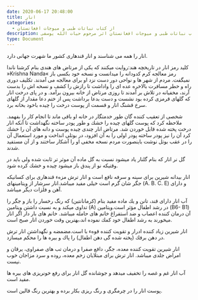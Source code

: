 ```yaml
---
date: 2020-06-17 20:48:00
title: انار
categories:
  - از کتاب نباتات طبی و میوجات افغانستان
description: معرفی انار از کتاب نباتات طبی و میوجات افغانستان اثر مرحوم حیات الله یوسفی
type: Document
---
```


انار را همه می شناسند و انار قندهاری كشور ما شهرت جهانی دارد.

كليد رمز انار در تاريخچه هند:روايت ميكنند كه يكی از مرتاض های هندی بنام كرشنا ناندا &raquo;Krishna Nanda&laquo; رمز معالجه كرم كدودانه را ميدانست و نسخه خود بكسی باز نميگفت. مردم از شهر ها و نواحی دور دست نزد او برای معالجه می آمدند. تكليف دوری راه و خطر مسافرت بالاخره عده ای را واداشت تا رازش را كشف و نسخه اش را بدست آرند، مخفيانه در تلاش بر آمدند تا روزی مرتاض از خانه بيرون برآمد. و در پای درخت انار كه گلهای قرمزی كرده بود نشست و دست بدعا برداشت پس از ختم دعا مقدار از گلهای سرخ قشنگ انار و قسمت از پوست درخت را چيده باخود بخانه برد.

شخصی از تعقيب كننده گان طور خدمتگار در خانه او باقی ماند تا انجام كار را بفهمد. ملاحظه كرد كه پوست گلهای چيده را خشك و طور پودر ساخته نگهداشت تا آنكه انار درخت پخته شده قابل خوردن شد. مرتاض انار چندی چيده پوست و دانه های آن را خشك كرد آن را نيز پودر ساخته پودر اولی را به آن افزود، در بوتلی انداخت و مورد استعمال آن را در عقب بوتل نوشت باينصورت مردم نسخه مخفی او را آشكار ساختند و از آن مستفيد شدند.

گل نر انار كه بنام گلنار ياد ميشود نسبت به گل ماده آن موثر تر ثابت شده ولی بايد در وقتيكه نو از پندق باز ميشود چيده و خشك كرده شود.

انار بيدانه شيرين برای سينه و سرفه نافع است و انار ترش مزهء قندهاری برای كسانيكه جگر شان گرم است خيلی مفيد ميباشد.انار سرشار از ويتامينهای (A. B. C. E) و دارای آهن و فلزات ديگر ميباشد.

آب انار دارای قند، تانن و يك ماده مفيد بنام (كرمانانتين) كه رنگ رخسار را باز و جگر را تداوی ميكند و به نسبت داشتن ويتامين (A) در رشد اطفال مؤثر است.ويتامين (B6- B1) آن درمان كننده اعصاب و ضد استفراغ خانم های حامله ميباشد. خانم های بار دار اگر انار ميخورند به رشد اطفال خود كمك نموده اند،بهترين وقت خوردن انار صبح است.

انار شيرين زياد كننده ادرار و تقويت كننده قوهء با است.مضمضه و نگهداشتن انار ترش در دهن برفك (پخته شده گی دهن اطفال) را پاك و بيره ها را محكم ميسازد.

انار شيرين تقويت كننده معده، جگر، دافع صفرا و درمان تب های صفراوی، يرقان و امراض جلدی ميباشد. انار ترش برای مبتلايان زخم معده، روده و سرد مزاجان خوب نيست.

آب انار غم و غصه را تخفيف ميدهد و جوشانده گل انار برای رفع خونريزی های بيره ها مفيد است.

پوست انار را در چرمگری و رنگ ريزی بكار برده و بهترين رنگ قالين است.